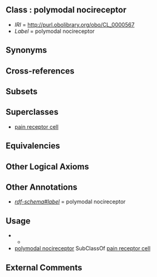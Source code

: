 
## Class : polymodal nocireceptor

 * *IRI* = http://purl.obolibrary.org/obo/CL_0000567
 * *Label* = polymodal nocireceptor

## Synonyms


## Cross-references


## Subsets


## Superclasses

 * [pain receptor cell](../../CL/98/CL_0000198.md)

## Equivalencies


## Other Logical Axioms


## Other Annotations

 * *[rdf-schema#label](../../el/rdf-schema#label.md)* = polymodal nocireceptor

## Usage

 * -
 * [polymodal nocireceptor](../../CL/67/CL_0000567.md) SubClassOf [pain receptor cell](../../CL/98/CL_0000198.md)

## External Comments


